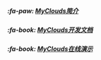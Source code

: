 ##### :fa-paw: [MyClouds简介](https://gitee.com/osworks/MyClouds/blob/master/myclouds-doc/a.%E7%AC%AC%E4%B8%80%E7%AB%A0%20MyClouds%E7%AE%80%E4%BB%8B.md)
##### :fa-book: [MyClouds开发文档](https://gitee.com/osworks/MyClouds/tree/master/myclouds-doc)
##### :fa-book: [MyClouds在线演示](http://118.126.108.44:8080)